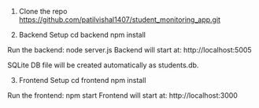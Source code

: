 1. Clone the repo
https://github.com/patilvishal1407/student_monitoring_app.git


2. Backend Setup
cd backend
npm install

Run the backend: node server.js
Backend will start at: http://localhost:5005

SQLite DB file will be created automatically as students.db.

3. Frontend Setup
cd frontend
npm install

Run the frontend: npm start
Frontend will start at: http://localhost:3000
